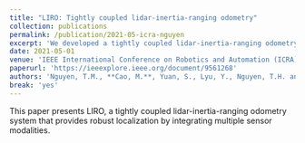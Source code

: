 ```yaml
---
title: "LIRO: Tightly coupled lidar-inertia-ranging odometry"
collection: publications
permalink: /publication/2021-05-icra-nguyen
excerpt: 'We developed a tightly coupled lidar-inertia-ranging odometry system for robust localization.'
date: 2021-05-01
venue: 'IEEE International Conference on Robotics and Automation (ICRA)'
paperurl: 'https://ieeexplore.ieee.org/document/9561268'
authors: 'Nguyen, T.M., **Cao, M.**, Yuan, S., Lyu, Y., Nguyen, T.H. and Xie, L.'
break: 'yes'
---
```


This paper presents LIRO, a tightly coupled lidar-inertia-ranging odometry system that provides robust localization by integrating multiple sensor modalities. 